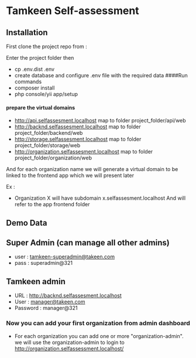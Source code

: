 
# Tamkeen Self-assessment

## Installation

First clone the project repo from : 

Enter the project folder then
- cp .env.dist .env 
- create database and configure .env file with the required data 
####Run commands
- composer install
- php console/yii app/setup
#### prepare the virtual domains
* http://api.selfassesment.localhost   map to folder project_folder/api/web
* http://backnd.selfassesment.localhost   map to folder project_folder/backend/web
* http://storage.selfassesment.localhost   map to folder project_folder/storage/web
* http://organization.selfassesment.localhost   map to folder project_folder/organization/web

And for each organization name we will generate a virtual domain to be linked to the frontend app which we will present later

 Ex :
- Organization X will have subdomain x.selfassesment.localhost And will refer to the app frontend folder


## Demo Data
Super Admin (can manage all other admins)
-----------------------------------------
- user : tamkeen-superadmin@takeen.com
- pass : superadmin@321

Tamkeen admin
---------------------------
- URL         :  http://backnd.selfassesment.localhost
- User        :  manager@takeen.com 
- Password : manager@321

### Now you can add your first organization from admin dashboard
 - For each organization you can add one or more "organization-admin". we will use the organization-admin to login to  http://organization.selfassessment.localhost/

